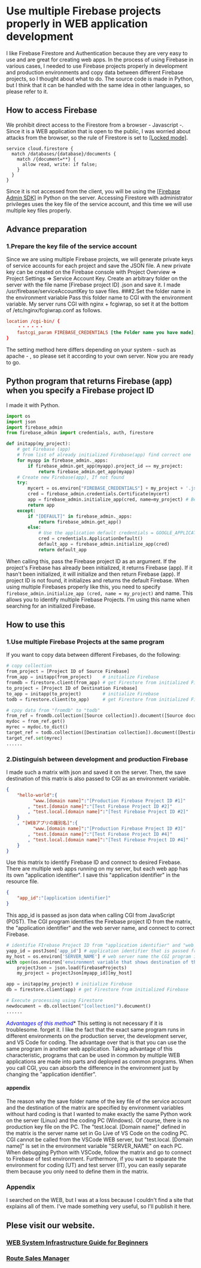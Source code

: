 # Use multiple Firebase projects properly in WEB application development
I like Firebase Firestore and Authentication because they are very easy to use and are great for creating web apps.
In the process of using Firebase in various cases, I needed to use Firebase projects properly in development and production environments and copy data between different Firebase projects, so I thought about what to do.
The source code is made in Python, but I think that it can be handled with the same idea in other languages, so please refer to it.
## How to access Firebase
We prohibit direct access to the Firestore from a browser - Javascript -. Since it is a WEB application that is open to the public, I was worried about attacks from the browser, so the rule of Firestore is set to [[Locked mode]](https://firebase.google.com/docs/firestore/quickstart?authuser=0#locked-mode).

```
service cloud.firestore {
  match /databases/{database}/documents {
    match /{document=**} {
      allow read, write: if false;
    }
  }
}
```
Since it is not accessed from the client, you will be using the [[Firebase Admin SDK]](https://firebase.google.com/docs/admin/setup) in Python on the server.
Accessing Firestore with administrator privileges uses the key file of the service account, and this time we will use multiple key files properly.
## Advance preparation
### 1.Prepare the key file of the service account
Since we are using multiple Firebase projects, we will generate private keys of service accounts for each project and save the JSON file.
A new private key can be created on the Firebase console with Project Overview => Project Settings => Service Account Key.
Create an arbitrary folder on the server with the file name [Firebase project ID] .json and save it. I made /usr/firebase/serviceAccountKey to save files.
###2.Set the folder name in the environment variable
Pass this folder name to CGI with the environment variable. My server runs CGI with nginx + fcgiwrap, so set it at the bottom of /etc/nginx/fcgiwrap.conf as follows.

```fcgiwrap.conf
location /cgi-bin/ {
    ・・・・・・
    fastcgi_param FIREBASE_CREDENTIALS [the Folder name you have made];
}
```
The setting method here differs depending on your system - such as apache - , so please set it according to your own server.
Now you are ready to go.

## Python program that returns Firebase (app) when you specify a Firebase project ID
I made it with Python.

```py
import os
import json
import firebase_admin
from firebase_admin import credentials, auth, firestore

def initapp(my_project):
    # get Firebase (app)
    # from list of already initialized Firebase(app) find correct one
    for myapp in firebase_admin._apps:
        if firebase_admin.get_app(myapp).project_id == my_project:
            return firebase_admin.get_app(myapp)
    # Create new Firebase(app), If not found
    try:
        mycert = os.environ["FIREBASE_CREDENTIALS"] + my_project + '.json'
        cred = firebase_admin.credentials.Certificate(mycert)
        app = firebase_admin.initialize_app(cred, name=my_project) # Be sure to specify name
        return app
    except:
        if "[DEFAULT]" in firebase_admin._apps:
            return firebase_admin.get_app()
        else:
            # Use the application default credentials = GOOGLE_APPLICATION_CREDENTIALS 
            cred = credentials.ApplicationDefault()
            default_app = firebase_admin.initialize_app(cred)
            return default_app

```
When calling this, pass the Firebase project ID as an argument.
If the project's Firebase has already been initialized, it returns Firebase (app). If it hasn't been initialized, it will initialize and then return Firebase (app). If project ID is not found, it initializes and returns the default Firebase.
When using multiple Firebases properly like this, you need to specify `firebase_admin.initialize_app (cred, name = my_project)` and name. This allows you to identify multiple Firebase Projects. I'm using this name when searching for an initialized Firebase.

## How to use this
### 1.Use multiple Firebase Projects at the same program
If you want to copy data between different Firebases, do the following:

```py
# copy collection
from_project = [Project ID of Source Firebase]
from_app = initapp(from_project)    # initialize Firebase
fromdb = firestore.client(from_app) # get Firestore from initialized Firebase
to_project = [Project ID of Destination Firebase]
to_app = initapp(to_project)        # initialize Firebase
todb = firestore.client(to_app)     # get Firestore from initialized Firebase

# cpoy data from "fromdb" to "todb"
from_ref = fromdb.collection([Source collection]).document([Source document-ID])
mydoc = from_ref.get()
myrec = mydoc.to_dict()
target_ref = todb.collection([Destination collection]).document([Destination document-ID])
target_ref.set(myrec)
......

```

### 2.Distinguish between development and production Firebase
I made such a matrix with json and saved it on the server. Then, the save destination of this matrix is also passed to CGI as an environment variable.

```json
{
    "hello-world":{
          "www.[domain name]":"[Production Firebase Project ID #1]"
        , "test.[domain name]":"[Test Firebase Project ID #2]"
        , "test.local.[domain name]":"[Test Firebase Project ID #2]"
    }
    , "[WEBアプリの識別名]":{
          "www.[domain name]":"[Production Firebase Project ID #3]"
        , "test.[domain name]":"[Test Firebase Project ID #4]"
        , "test.local.[domain name]":"[Test Firebase Project ID #4]"
    }
}
```
Use this matrix to identify Firebase ID and connect to desired Firebase.
There are multiple web apps running on my server, but each web app has its own "application identifier". I save this "application identifier" in the resource file.

```json
{
    "app_id":"[application identifier]"
}
```
This app_id is passed as json data when calling CGI from JavaScript (POST).
The CGI program identifies the Firebase project ID from the matrix, the "application identifier" and the web server name, and connect to correct Firebase.

```py
# identifie FIrebase Project ID from "application identifier" and "web server name"
yapp_id = postJson['app_id'] # application identifier that is passed from JavaScript
my_host = os.environ['SERVER_NAME'] # web server name the CGI program is running
with open(os.environ['environment variable that shows destination of the matrix']) as firebaseProjects:
    projectJson = json.load(firebaseProjects)
    my_project = projectJson[myapp_id][my_host]

app = initapp(my_project) # initialize Firebase
db = firestore.client(app) # get Firestore from initialized Firebase

# Execute processing using Firestore
newdocument = db.collection("[collection]").document()
......
```
**<font color="Blue">* Advantages of this method</font>**
This setting is not necessary if it is troublesome. forget it.
I like the fact that the exact same program runs in different environments on the production server, the development server, and VS Code for coding.
The advantage over that is that you can use the same program in another web application. Taking advantage of this characteristic, programs that can be used in common by multiple WEB applications are made into parts and deployed as common programs.
When you call CGI, you can absorb the difference in the environment just by changing the "application identifier".

#### appendix
The reason why the save folder name of the key file of the service account and the destination of the matrix are specified by environment variables without hard coding is that I wanted to make exactly the same Python work on the server (Linux) and the coding PC (Windows). Of course, there is no production key file on the PC.
The "test.local. [Domain name]" defined in the matrix is the server name set in Go Live of VS Code on the coding PC. CGI cannot be called from the VSCode WEB server, but "test.local. [Domain name]" is set in the environment variable "SERVER_NAME" on each PC. When debugging Python with VSCode, follow the matrix and go to connect to Firebase of test environment.
Furthermore, if you want to separate the environment for coding (UT) and test server (IT), you can easily separate them because you only need to define them in the matrix.

### Appendix
I searched on the WEB, but I was at a loss because I couldn't find a site that explains all of them. I've made something very useful, so I'll publish it here.

## Plese visit our website.
### [WEB System Infrastructure Guide for Beginners](https://olto3-sugi3.f5.si/index.html)
### [Route Sales Manager](https://www.olto3-sugi3.f5.si/route-sales-manager/index.html)

